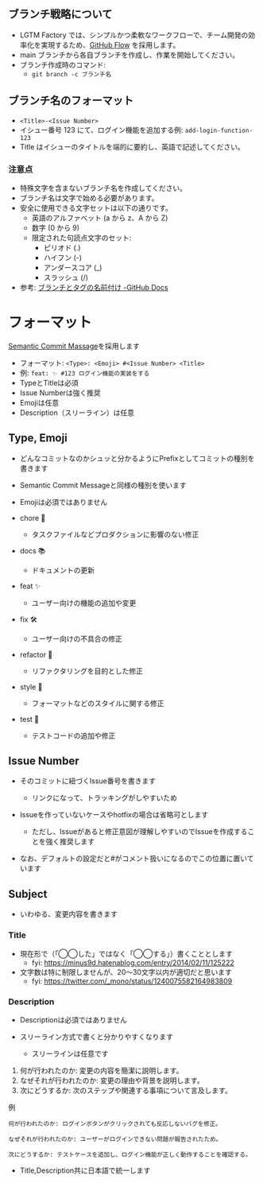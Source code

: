 ## ブランチ戦略について

- LGTM Factory では、シンプルかつ柔軟なワークフローで、チーム開発の効率化を実現するため、[GitHub Flow](https://docs.github.com/ja/get-started/using-github/github-flow) を採用します。
- main ブランチから各自ブランチを作成し、作業を開始してください。
- ブランチ作成時のコマンド:
  - `git branch -c ブランチ名`

## ブランチ名のフォーマット

- `<Title>-<Issue Number>`
- イシュー番号 123 にて、ログイン機能を追加する例: `add-login-function-123`
- Title はイシューのタイトルを端的に要約し、英語で記述してください。

### 注意点

- 特殊文字を含まないブランチ名を作成してください。
- ブランチ名は文字で始める必要があります。
- 安全に使用できる文字セットは以下の通りです。
  - 英語のアルファベット (a から z、A から Z)
  - 数字 (0 から 9)
  - 限定された句読点文字のセット:
    - ピリオド (.)
    - ハイフン (-)
    - アンダースコア (\_)
    - スラッシュ (/)
- 参考: [ブランチとタグの名前付け -GitHub Docs](https://docs.github.com/ja/get-started/using-git/dealing-with-special-characters-in-branch-and-tag-names#naming-branches-and-tags)


# フォーマット  
[Semantic Commit Massage](https://gist.github.com/joshbuchea/6f47e86d2510bce28f8e7f42ae84c716)を採用します

- フォーマット: `<Type>: <Emoji> #<Issue Number> <Title>`
- 例: `feat: ✨ #123 ログイン機能の実装をする`
- TypeとTitleは必須
- Issue Numberは強く推奨
- Emojiは任意
- Description（スリーライン）は任意  

## Type, Emoji

- どんなコミットなのかシュッと分かるようにPrefixとしてコミットの種別を書きます  
- Semantic Commit Messageと同様の種別を使います  
  
- Emojiは必須ではありません

- chore 🧹  
  - タスクファイルなどプロダクションに影響のない修正
- docs 📚  
  - ドキュメントの更新
- feat ✨  
  - ユーザー向けの機能の追加や変更
- fix 🛠️  
  - ユーザー向けの不具合の修正
- refactor 🔄  
  - リファクタリングを目的とした修正
- style 🎨   
  - フォーマットなどのスタイルに関する修正
- test 🧪  
  - テストコードの追加や修正

## Issue Number

- そのコミットに紐づくIssue番号を書きます  
  - リンクになって、トラッキングがしやすいため

- Issueを作っていないケースやhotfixの場合は省略可とします
  - ただし、Issueがあると修正意図が理解しやすいのでIssueを作成することを強く推奨します

- なお、デフォルトの設定だと#がコメント扱いになるのでこの位置に置いています

##  Subject

- いわゆる、変更内容を書きます
### Title
- 現在形で（「◯◯した」ではなく「◯◯する」）書くこととします
  - fyi: https://minus9d.hatenablog.com/entry/2014/02/11/125222
- 文字数は特に制限しませんが、20〜30文字以内が適切だと思います
  - fyi: https://twitter.com/_mono/status/1240075582164983809

### Description

- Descriptionは必須ではありません

- スリーライン方式で書くと分かりやすくなります
  - スリーラインは任意です

1.  何が行われたのか: 変更の内容を簡潔に説明します。
2.  なぜそれが行われたのか: 変更の理由や背景を説明します。
3.  次にどうするか: 次のステップや関連する事項について言及します。

例  
```
何が行われたのか: ログインボタンがクリックされても反応しないバグを修正。

なぜそれが行われたのか: ユーザーがログインできない問題が報告されたため。

次にどうするか: テストケースを追加し、ログイン機能が正しく動作することを確認する。
```

- Title,Description共に日本語で統一します
